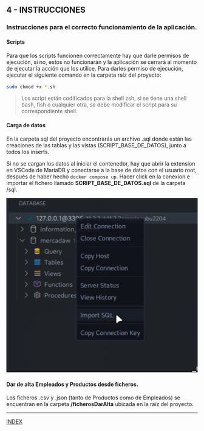 ## **4 - INSTRUCCIONES**

### Instrucciones para el correcto funcionamiento de la aplicación.

#### **Scripts**

Para que los scripts funcionen correctamente hay que darle permisos de ejecución, si no, estos no funcionarán y la aplicación se cerrará al momento de ejecutar la acción que los utilice. Para darles permiso  de ejecución, ejecutar el siguiente comando en la carpeta raíz del proyecto:

```bash
sudo chmod +x *.sh
```

> Los script están codificados para la shell zsh, si se tiene una shell bash, fish o cualquier otra, se debe modificar el script para su correspondiente shell.

#### **Carga de datos**

En la carpeta sql del proyecto encontrarás un archivo .sql donde están las creaciones de las tablas y las vistas (SCRIPT_BASE_DE_DATOS), junto a todos los inserts.

Si no se cargan los datos al iniciar el contenedor, hay que abrir la extension en VSCode de MariaDB y conectarse a la base de datos con el usuario root, después de haber hecho `docker compose up`. Hacer click en la conexion e importar el fichero llamado **SCRIPT_BASE_DE_DATOS.sql** de la carpeta /sql.

![ImagenImportSQL](/images/imageImportSQL.png)

#### Dar de alta Empleados y Productos desde ficheros.

Los ficheros .csv y .json (tanto de Productos como de Empleados)  se encuentran en la carpeta **/ficherosDarAlta** ubicada en la raíz del proyecto.

---

[INDEX](../../index.html)